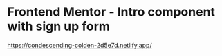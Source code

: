 # Frontend Mentor - Intro component with sign up form

https://condescending-colden-2d5e7d.netlify.app/
